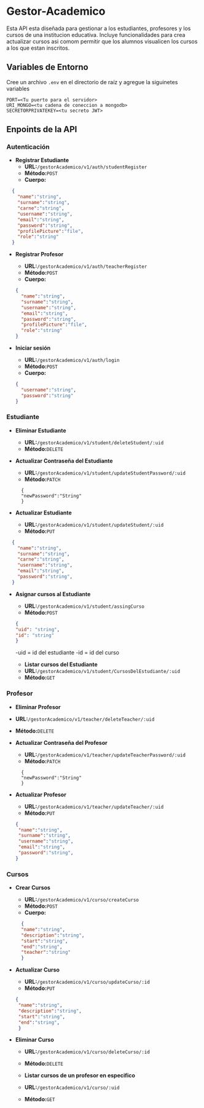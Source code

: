 # Gestor-Academico

Esta API esta diseñada para gestionar a los estudiantes, profesores y los cursos de una institucion educativa. Incluye funcionalidades para crea actualizar cursos asi comom permitir que los alumnos visualicen los cursos a los que estan inscritos.

## Variables de Entorno

Cree un archivo `.env` en el directorio de raíz y agregue la siguinetes variables 

```
PORT=<Tu puerto para el servidor>
URI_MONGO=<tu cadena de coneccion a mongodb>
SECRETORPRIVATEKEY=<tu secreto JWT>
```

## Enpoints de la API

### Autenticación

- **Registrar Estudiante**
  - **URL:**`/gestorAcademico/v1/auth/studentRegister`
  - **Método:**`POST`
  - **Cuerpo:**
```json
  {
    "name":"string",
    "surname":"string",
    "carne":"string",
    "username":"string",
    "email":"string",
    "password":"string",
    "profilePicture":"file",
    "role":"string"
  }
  ```
- **Registrar Profesor**
  - **URL:**`/gestorAcademico/v1/auth/teacherRegister`
  - **Método:**`POST`
  - **Cuerpo:**
  ```json
  {
    "name":"string",
    "surname":"string",
    "username":"string",
    "email":"string",
    "password":"string",
    "profilePicture":"file",
    "role":"string"
  }
  ```

- **Iniciar sesión**
  - **URL:**`/gestorAcademico/v1/auth/login`
  - **Método:**`POST`
  - **Cuerpo:**
  ```json
  {
    "username":"string",
    "password":"string"
  }
  ```

### Estudiante

- **Eliminar Estudiante**
  - **URL:**`/gestorAcademico/v1/student/deleteStudent/:uid`
  - **Método:**`DELETE`

- **Actualizar Contraseña del Estudiante**
  - **URL:**`/gestorAcademico/v1/student/updateStudentPassword/:uid`
  - **Método:**`PATCH`
  ```
    {
    "newPassword":"String"
    }
  ```

- **Actualizar Estudiante**
  - **URL:**`/gestorAcademico/v1/student/updateStudent/:uid`
  - **Método:**`PUT`
```json
  {
    "name":"string",
    "surname":"string",
    "carne":"string",
    "username":"string",
    "email":"string",
    "password":"string",
  }
  ```

- **Asignar cursos al Estudiante**
  - **URL:**`/gestorAcademico/v1/student/assingCurso`
  - **Método:**`POST`
  ```json
  {
  "uid": "string", 
  "id": "string"
  }
  ```
  -uid = id del estudiante
  -id = id del curso

  - **Listar cursos del Estudiante**
  - **URL:**`/gestorAcademico/v1/student/CursosDelEstudiante/:uid`
  - **Método:**`GET`


### Profesor

  - **Eliminar Profesor**
  - **URL:**`/gestorAcademico/v1/teacher/deleteTeacher/:uid`
  - **Método:**`DELETE`

- **Actualizar Contraseña del Profesor**
  - **URL:**`/gestorAcademico/v1/teacher/updateTeacherPassword/:uid`
  - **Método:**`PATCH`
  ```
    {
    "newPassword":"String"
    }
  ```

- **Actualizar Profesor**
  - **URL:**`/gestorAcademico/v1/teacher/updateTeacher/:uid`
  - **Método:**`PUT`
   ```json
  {
    "name":"string",
    "surname":"string",
    "username":"string",
    "email":"string",
    "password":"string",
  }
  ```

### Cursos

- **Crear Cursos**
  - **URL:**`/gestorAcademico/v1/curso/createCurso`
  - **Método:**`POST`
  - **Cuerpo:**
  ```json
    {
    "name":"string",
    "description":"string",
    "start":"string",
    "end":"string",
    "teacher":"string"
    }
  ```

- **Actualizar Curso**
  - **URL:**`/gestorAcademico/v1/curso/updateCurso/:id`
  - **Método:**`PUT`
   ```json
   {
    "name":"string",
    "description":"string",
    "start":"string",
    "end":"string",
    }
  ```

- **Eliminar Curso**
  - **URL:**`/gestorAcademico/v1/curso/deleteCurso/:id`
  - **Método:**`DELETE`

  - **Listar cursos de un profesor en especifico**
  - **URL:**`/gestorAcademico/v1/curso/:uid`
  - **Método:**`GET`





